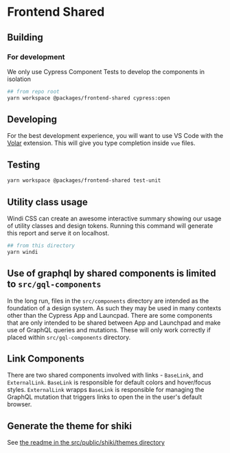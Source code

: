# Frontend Shared

## Building

### For development

We only use Cypress Component Tests to develop the components in isolation

```bash
## from repo root
yarn workspace @packages/frontend-shared cypress:open
```

## Developing

For the best development experience, you will want to use VS Code with the [Volar](https://marketplace.visualstudio.com/items?itemName=johnsoncodehk.volar) extension. This will give you type completion inside `vue` files.

## Testing

```bash
yarn workspace @packages/frontend-shared test-unit
```

## Utility class usage

Windi CSS can create an awesome interactive summary showing our usage of utility classes and design tokens. Running this command will generate this report and serve it on localhost.

```bash
## from this directory
yarn windi
```

## Use of graphql by shared components is limited to `src/gql-components`

In the long run, files in the `src/components` directory are intended as the foundation of a design system. As such they may be used in many contexts other than the Cypress App and Launcpad. There are some components that are only intended to be shared between App and Launchpad and make use of GraphQL queries and mutations. These will only work correctly if placed within `src/gql-components` directory.

## Link Components

There are two shared components involved with links - `BaseLink`, and `ExternalLink`. `BaseLink` is responsible for default colors and hover/focus styles. `ExternalLink` wrapps `BaseLink` is responsible for managing the GraphQL mutation that triggers links to open the in the user's default browser.

## Generate the theme for shiki

See [the readme in the src/public/shiki/themes directory](./src/public/shiki/themes/ReadMe.md)
